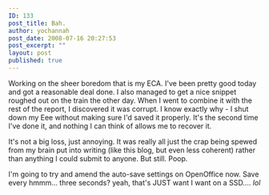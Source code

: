 ```yaml
---
ID: 133
post_title: Bah.
author: yochannah
post_date: 2008-07-16 20:27:53
post_excerpt: ""
layout: post
published: true
---
```

Working on the sheer boredom that is my ECA. I've been pretty good today and got a reasonable deal done. I also managed to get a nice snippet roughed out on the train the other day. When I went to combine it with the rest of the report, I discovered it was corrupt. I know exactly why - I shut down my Eee without making sure I'd saved it properly. It's the second time I've done it, and nothing I can think of allows me to recover it. 

It's not a big loss, just annoying. It was really all just the crap being spewed from my brain put into writing (like this blog, but even less coherent) rather than anything I could submit to anyone. But still. Poop. 

I'm going to try and amend the auto-save settings on OpenOffice now. Save every hmmm... three seconds? yeah, that's JUST want I want on a SSD.... *lol*